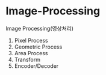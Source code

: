 # Image-Processing

Image Processing(영상처리)

1. Pixel Process
2. Geometric Process
3. Area Process
4. Transform
5. Encoder/Decoder
